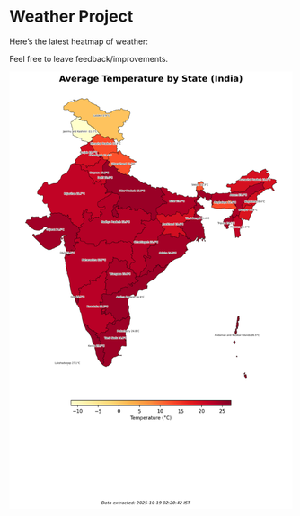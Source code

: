 # Weather Project

Here’s the latest heatmap of weather:

Feel free to leave feedback/improvements.

![India Heatmap](docs/assets/india_heatmap.png?v=F3FDA4)
